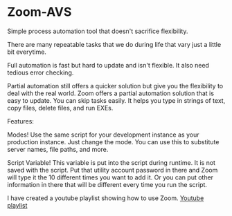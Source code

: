 Zoom-AVS
========

Simple process automation tool that doesn't sacrifice flexibility.


There are many repeatable tasks that we do during life that vary just a little bit everytime.


Full automation is fast but hard to update and isn't flexible. It also need tedious error checking.

Partial automation still offers a quicker solution but give you the flexibility to deal with the real world.  Zoom offers a partial automation solution that is easy to update. You can skip tasks easily. It helps you type in strings of text, copy files, delete files, and run EXEs. 

Features:

Modes!
Use the same script for your development instance as your production instance. Just change the mode. You can use this to substitute server names, file paths, and more. 

Script Variable!
This variable is put into the script during runtime. It is not saved with the script. Put that utility account password in there and Zoom will type it the 10 different times you want to add it. Or you can put other information in there that will be different every time you run the script.


I have created a youtube playlist showing how to use Zoom.
[Youtube playlist](https://www.youtube.com/watch?v=IxDJ1Ys8dHk&list=PLJ99gvJC3imDHEegQFnUt2AAq4yS6oo-C)
